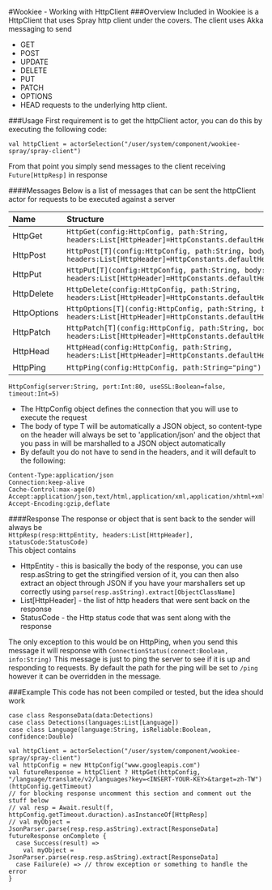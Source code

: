 #Wookiee - Working with HttpClient
###Overview
Included in Wookiee is a HttpClient that uses Spray http client under the covers. The client uses Akka messaging to send 
* GET 
* POST 
* UPDATE
* DELETE
* PUT
* PATCH
* OPTIONS
* HEAD
requests to the underlying http client. 

###Usage
First requirement is to get the httpClient actor, you can do this by executing the following code:

```val httpClient = actorSelection("/user/system/component/wookiee-spray/spray-client")```

From that point you simply send messages to the client receiving ```Future[HttpResp]``` in response

####Messages
Below is a list of messages that can be sent the httpClient actor for requests to be executed against a server

| Name | Structure |
|:-----|:----------|
| HttpGet | ```HttpGet(config:HttpConfig, path:String, headers:List[HttpHeader]=HttpConstants.defaultHeaders)``` |
| HttpPost | ```HttpPost[T](config:HttpConfig, path:String, body:T, headers:List[HttpHeader]=HttpConstants.defaultHeaders)``` |
| HttpPut | ```HttpPut[T](config:HttpConfig, path:String, body:T, headers:List[HttpHeader]=HttpConstants.defaultHeaders)``` |
| HttpDelete | ```HttpDelete(config:HttpConfig, path:String, headers:List[HttpHeader]=HttpConstants.defaultHeaders)``` |
| HttpOptions | ```HttpOptions[T](config:HttpConfig, path:String, body:T, headers:List[HttpHeader]=HttpConstants.defaultHeaders)``` |
| HttpPatch | ```HttpPatch[T](config:HttpConfig, path:String, body:T, headers:List[HttpHeader]=HttpConstants.defaultHeaders)``` |
| HttpHead | ```HttpHead(config:HttpConfig, path:String, headers:List[HttpHeader]=HttpConstants.defaultHeaders)``` |
| HttpPing | ```HttpPing(config:HttpConfig, path:String="ping")``` |

```HttpConfig(server:String, port:Int:80, useSSL:Boolean=false, timeout:Int=5)```

* The HttpConfig object defines the connection that you will use to execute the request
* The body of type T will be automatically a JSON object, so content-type on the header will always be set to 'application/json' and the object that you pass in will be marshalled to a JSON object automatically
* By default you do not have to send in the headers, and it will default to the following:

```
Content-Type:application/json
Connection:keep-alive
Cache-Control:max-age(0)
Accept:application/json,text/html,application/xml,application/xhtml+xml
Accept-Encoding:gzip,deflate
```

####Response
The response or object that is sent back to the sender will always be<br/>
```HttpResp(resp:HttpEntity, headers:List[HttpHeader], statusCode:StatusCode)```<br/>
This object contains
* HttpEntity - this is basically the body of the response, you can use resp.asString to get the stringified version of it, you can then also extract an object through JSON if you have your marshallers set up correctly using ```parse(resp.asString).extract[ObjectClassName]```
* List[HttpHeader] - the list of http headers that were sent back on the response
* StatusCode - the Http status code that was sent along with the response

The only exception to this would be on HttpPing, when you send this message it will response with ```ConnectionStatus(connect:Boolean, info:String)``` This message is just to ping the server to see if it is up and responding to requests. By default the path for the ping will be set to ```/ping``` however it can be overridden in the message. 

###Example
This code has not been compiled or tested, but the idea should work

```
case class ResponseData(data:Detections)
case class Detections(languages:List[Language])
case class Language(language:String, isReliable:Boolean, confidence:Double)

val httpClient = actorSelection("/user/system/component/wookiee-spray/spray-client")
val httpConfig = new HttpConfig("www.googleapis.com")
val futureResponse = httpClient ? HttpGet(httpConfig, "/language/translate/v2/languages?key=<INSERT-YOUR-KEY>&target=zh-TW")(httpConfig.getTimeout)
// for blocking response uncomment this section and comment out the stuff below
// val resp = Await.result(f, httpConfig.getTimeout.duraction).asInstanceOf[HttpResp]
// val myObject = JsonParser.parse(resp.resp.asString).extract[ResponseData]
futureResponse onComplete {
  case Success(result) =>
    val myObject = JsonParser.parse(resp.resp.asString).extract[ResponseData]
  case Failure(e) => // throw exception or something to handle the error
}
```
